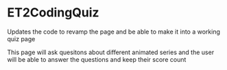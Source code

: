 # ET2CodingQuiz

Updates the code to revamp the page and be able to make it into a working quiz page

This page will ask quesitons about different animated series and the user will be able to answer the questions and keep their score count
